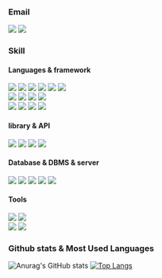 <!--
**delight-HK3/delight-HK3** is a ✨ _special_ ✨ repository because its `README.md` (this file) appears on your GitHub profile.

Here are some ideas to get you started:

- 🔭 I’m currently working on ...
- 🌱 I’m currently learning ...
- 👯 I’m looking to collaborate on ...
- 🤔 I’m looking for help with ...
- 💬 Ask me about ...
- 📫 How to reach me: ...
- 😄 Pronouns: ...
- ⚡ Fun fact: ...
-->


### Email
<p>
  <img src="https://img.shields.io/badge/dabin49140@gmail.com-EA4335?style=flat-square&logo=Gmail&logoColor=white"/>
  <img src="https://img.shields.io/badge/dabin310153@naver.com-03C75A?style=flat-square&logo=Naver&logoColor=white"/>
</p>

### Skill 

#### Languages & framework

<p>
  <img src="https://img.shields.io/badge/codeigniter 3-EF4223?style=flat-square&logo=codeigniter&logoColor=white"/>
  <img src="https://img.shields.io/badge/Laravel-FF2D20?style=flat-square&logo=Laravel&logoColor=white"/>
  <img src="https://img.shields.io/badge/php-777BB4?style=flat-square&logo=php&logoColor=white"/>
  <img src="https://img.shields.io/badge/HTML5-E34F26?style=flat-square&logo=HTML5&logoColor=white"/>
  <img src="https://img.shields.io/badge/CSS3-1572B6?style=flat-square&logo=CSS3&logoColor=white"/>
  <img src="https://img.shields.io/badge/Spring Boot-6DB33F?style=flat-square&logo=Spring Boot&logoColor=white"/>
  <br>
  <img src="https://img.shields.io/badge/JavaScript-F7DF1E?style=flat-square&logo=JavaScript&logoColor=white"/>
  <img src="https://img.shields.io/badge/jQuery-0769AD?style=flat-square&logo=jQuery&logoColor=white"/>
  <img src="https://img.shields.io/badge/Bootstrap-7952B3?style=flat-square&logo=Bootstrap&logoColor=white"/>
  <img src="https://img.shields.io/badge/Node.js-339933?style=flat-square&logo=Node.js&logoColor=white"/>
  <br>
  <img src="https://img.shields.io/badge/-C++-0769AD?style=flat-square&logo=C%2B%2B&logoColor=white"/>
  <img src="https://img.shields.io/badge/-C%23-0769AD?style=flat-square&logo=Csharp&logoColor=white"/>
  <img src="https://img.shields.io/badge/Java-007396?style=flat-square&logo=Java&logoColor=white"/>
  <img src="https://img.shields.io/badge/Swift-F05138?style=flat-square&logo=Swift&logoColor=white"/>
  
</p>

#### library & API
<p>
  <img src="https://img.shields.io/badge/CKEditor 4-0287D0?style=flat-square&logo=CKEditor 4&logoColor=white"/>
  <img src="https://img.shields.io/badge/Kakao API-FFCD00?style=flat-square&logo=Kakao&logoColor=black"/>
  <img src="https://img.shields.io/badge/Naver API-03C75A?style=flat-square&logo=Naver&logoColor=white"/>
  <img src="https://img.shields.io/badge/Google API-da3d29?style=flat-square&logo=Google&logoColor=white"/>
</p>

#### Database & DBMS & server
<p>
    <img src="https://img.shields.io/badge/Oracle-F80000?style=flat-square&logo=Oracle&logoColor=white"/>
    <img src="https://img.shields.io/badge/MariaDB-003545?style=flat-square&logo=MariaDB&logoColor=white"/>
    <img src="https://img.shields.io/badge/MySQL-4479A1?style=flat-square&logo=MySQL&logoColor=white"/>
    <img src="https://img.shields.io/badge/Apache-D22128?style=flat-square&logo=Apache&logoColor=white"/>
    <img src="https://img.shields.io/badge/PostgreSQL-4169E1?style=flat-square&logo=postgresql&logoColor=white"/>
</p>

#### Tools

<p>
  <img src="https://img.shields.io/badge/IntelliJ IDEA-000000?style=flat-square&logo=IntelliJIDEA&logoColor=white"/>
  <img src="https://img.shields.io/badge/Eclipse IDE-2C2255?style=flat-square&logo=Eclipse IDE&logoColor=white"/>
  <br>
  <img src="https://img.shields.io/badge/Visual Studio-5C2D91?style=flat-square&logo=VisualStudio&logoColor=white"/>
  <img src="https://img.shields.io/badge/Visual Studio Code-007ACC?style=flat-square&logo=VisualStudioCode&logoColor=white"/>
</p>


### Github stats & Most Used Languages

<div align="left">
  
![Anurag's GitHub stats](https://github-readme-stats.vercel.app/api?username=delight-HK3&show_icons=true)
[![Top Langs](https://github-readme-stats.vercel.app/api/top-langs/?username=delight-HK3&layout=compact)](https://github.com/anuraghazra/github-readme-stats)
  
</div>
